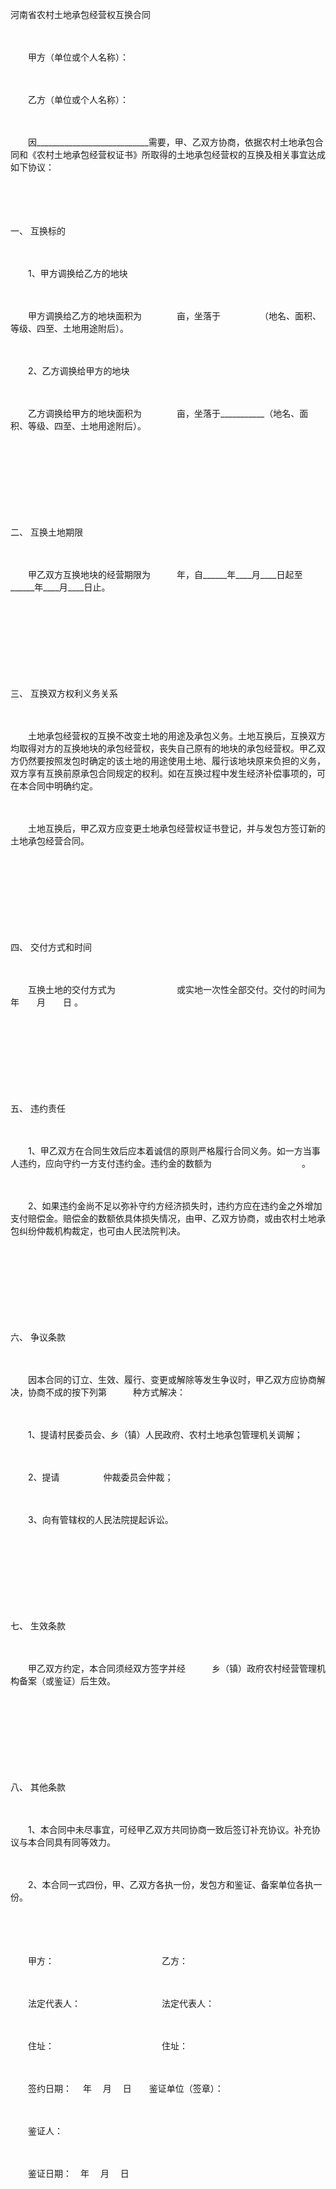 



河南省农村土地承包经营权互换合同



 

　　

　　甲方（单位或个人名称）：

　　

　　乙方（单位或个人名称）：　　

　　

　　因____________________________需要，甲、乙双方协商，依据农村土地承包合同和《农村土地承包经营权证书》所取得的土地承包经营权的互换及相关事宜达成如下协议：

　　

　　

一、
互换标的

　　

　　1、甲方调换给乙方的地块

　　

　　甲方调换给乙方的地块面积为　　　　亩，坐落于　　　　　（地名、面积、等级、四至、土地用途附后）。

　　

　　2、乙方调换给甲方的地块

　　

　　乙方调换给甲方的地块面积为　　　　亩，坐落于___________（地名、面积、等级、四至、土地用途附后）。

　　

　　

　　

　　

二、
互换土地期限

　　

　　甲乙双方互换地块的经营期限为　　　年，自______年____月____日起至______年____月____日止。

　　

　　

　　

　　

三、
互换双方权利义务关系

　　

　　土地承包经营权的互换不改变土地的用途及承包义务。土地互换后，互换双方均取得对方的互换地块的承包经营权，丧失自己原有的地块的承包经营权。甲乙双方仍然要按照发包时确定的该土地的用途使用土地、履行该地块原来负担的义务，双方享有互换前原承包合同规定的权利。如在互换过程中发生经济补偿事项的，可在本合同中明确约定。

　　

　　土地互换后，甲乙双方应变更土地承包经营权证书登记，并与发包方签订新的土地承包经营合同。

　　

　　

　　

　　

四、
交付方式和时间

　　

　　互换土地的交付方式为　　　　　　　或实地一次性全部交付。交付的时间为　　　年　　月　　日 。

　　

　　

　　

　　

五、
违约责任

　　

　　1、甲乙双方在合同生效后应本着诚信的原则严格履行合同义务。如一方当事人违约，应向守约一方支付违约金。违约金的数额为　　　　　　　　　　 。

　　

　　2、如果违约金尚不足以弥补守约方经济损失时，违约方应在违约金之外增加支付赔偿金。赔偿金的数额依具体损失情况，由甲、乙双方协商，或由农村土地承包纠纷仲裁机构裁定，也可由人民法院判决。

　　

　　

　　

　　

六、
争议条款

　　

　　因本合同的订立、生效、履行、变更或解除等发生争议时，甲乙双方应协商解决，协商不成的按下列第　　　种方式解决：

　　

　　1、提请村民委员会、乡（镇）人民政府、农村土地承包管理机关调解；

　　

　　2、提请　　　　　仲裁委员会仲裁；

　　

　　3、向有管辖权的人民法院提起诉讼。

　　

　　

　　

　　

七、
生效条款

　　

　　甲乙双方约定，本合同须经双方签字并经　　　乡（镇）政府农村经营管理机构备案（或鉴证）后生效。

　　

　　

　　

　　

八、
其他条款

　　

　　1、本合同中未尽事宜，可经甲乙双方共同协商一致后签订补充协议。补充协议与本合同具有同等效力。

　　

　　2、本合同一式四份，甲、乙双方各执一份，发包方和鉴证、备案单位各执一份。　　

　　

　　

　　甲方：　　　　　　　　　　　　 乙方：

　　

　　法定代表人：　　　　　　　　　 法定代表人：

　　

　　住址：　　　　　　　　　　　　 住址：

　　

　　签约日期：　 年　 月　 日　　鉴证单位（签章）：

　　

　　鉴证人：

　　

　　鉴证日期：　年　 月　 日